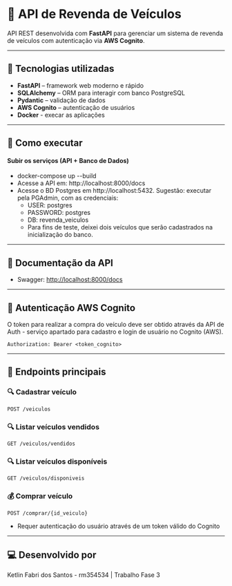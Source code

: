 
# 🚗 API de Revenda de Veículos

API REST desenvolvida com **FastAPI** para gerenciar um sistema de revenda de veículos com autenticação via **AWS Cognito**.

---

## 🧰 Tecnologias utilizadas

- **FastAPI** – framework web moderno e rápido
- **SQLAlchemy** – ORM para interagir com banco PostgreSQL
- **Pydantic** – validação de dados
- **AWS Cognito** – autenticação de usuários
- **Docker** - execar as aplicações

---

## 🚀 Como executar

#### Subir os serviços (API + Banco de Dados)
* docker-compose up --build
* Acesse a API em: http://localhost:8000/docs
* Acesse o BD Postgres em http://localhost:5432. Sugestâo: executar pela PGAdmin, com as credenciais: 
  * USER: postgres
  * PASSWORD: postgres
  * DB: revenda_veiculos 
  * Para fins de teste, deixei dois veículos que serâo cadastrados na inicialização do banco.


---

## 📑 Documentação da API

- Swagger: [http://localhost:8000/docs](http://localhost:8000/docs)

---

## 🔐 Autenticação AWS Cognito

O token para realizar a compra do veículo deve ser obtido através da API de Auth - serviço apartado para cadastro e login de usuário no Cognito (AWS).

```
Authorization: Bearer <token_cognito>
```

---

## 📌 Endpoints principais

### 🔍 Cadastrar veículo

`POST /veiculos`

### 🔍 Listar veículos vendidos

`GET /veiculos/vendidos`

### 🔍 Listar veículos disponíveis

`GET /veiculos/disponiveis`

### 💰 Comprar veículo

`POST /comprar/{id_veiculo}`
- Requer autenticação do usuário através de um token válido do Cognito

---

## ‍💻 Desenvolvido por

Ketlin Fabri dos Santos  - rm354534 | Trabalho Fase 3
